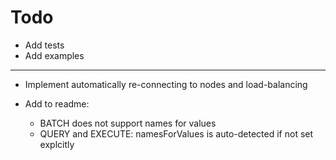 Todo
=====

* Add tests
* Add examples

----

* Implement automatically re-connecting to nodes and load-balancing

* Add to readme: 
  * BATCH does not support names for values
  * QUERY and EXECUTE: namesForValues is auto-detected if not set explcitly
  
